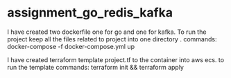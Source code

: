 # assignment_go_redis_kafka

I have created two dockerfile one for go and one for kafka. 
To run the project keep all the  files related to project into one directory .
commands:
docker-compose -f docker-compose.yml up 
 
I have created terraform template project.tf  to the container into aws ecs.
to run the template commands: terraform init && terraform apply 


